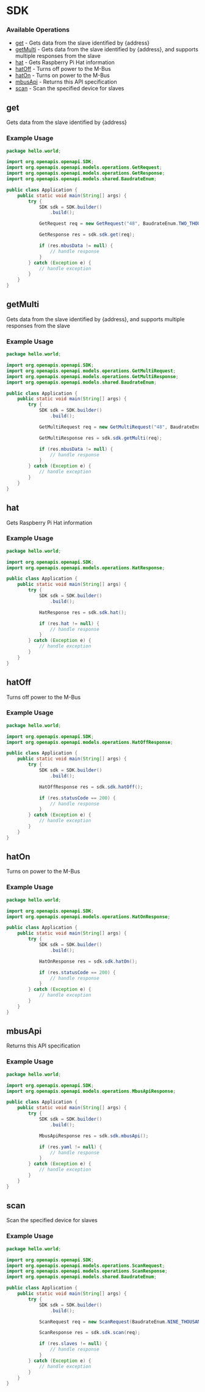 # SDK

### Available Operations

* [get](#get) - Gets data from the slave identified by {address}
* [getMulti](#getmulti) - Gets data from the slave identified by {address}, and supports multiple responses from the slave
* [hat](#hat) - Gets Raspberry Pi Hat information
* [hatOff](#hatoff) - Turns off power to the M-Bus
* [hatOn](#haton) - Turns on power to the M-Bus
* [mbusApi](#mbusapi) - Returns this API specification
* [scan](#scan) - Scan the specified device for slaves

## get

Gets data from the slave identified by {address}

### Example Usage

```java
package hello.world;

import org.openapis.openapi.SDK;
import org.openapis.openapi.models.operations.GetRequest;
import org.openapis.openapi.models.operations.GetResponse;
import org.openapis.openapi.models.shared.BaudrateEnum;

public class Application {
    public static void main(String[] args) {
        try {
            SDK sdk = SDK.builder()
                .build();

            GetRequest req = new GetRequest("48", BaudrateEnum.TWO_THOUSAND_FOUR_HUNDRED, "ttyAMA0");            

            GetResponse res = sdk.sdk.get(req);

            if (res.mbusData != null) {
                // handle response
            }
        } catch (Exception e) {
            // handle exception
        }
    }
}
```

## getMulti

Gets data from the slave identified by {address}, and supports multiple responses from the slave

### Example Usage

```java
package hello.world;

import org.openapis.openapi.SDK;
import org.openapis.openapi.models.operations.GetMultiRequest;
import org.openapis.openapi.models.operations.GetMultiResponse;
import org.openapis.openapi.models.shared.BaudrateEnum;

public class Application {
    public static void main(String[] args) {
        try {
            SDK sdk = SDK.builder()
                .build();

            GetMultiRequest req = new GetMultiRequest("48", BaudrateEnum.FOUR_THOUSAND_EIGHT_HUNDRED, "ttyAMA0", 16);            

            GetMultiResponse res = sdk.sdk.getMulti(req);

            if (res.mbusData != null) {
                // handle response
            }
        } catch (Exception e) {
            // handle exception
        }
    }
}
```

## hat

Gets Raspberry Pi Hat information

### Example Usage

```java
package hello.world;

import org.openapis.openapi.SDK;
import org.openapis.openapi.models.operations.HatResponse;

public class Application {
    public static void main(String[] args) {
        try {
            SDK sdk = SDK.builder()
                .build();

            HatResponse res = sdk.sdk.hat();

            if (res.hat != null) {
                // handle response
            }
        } catch (Exception e) {
            // handle exception
        }
    }
}
```

## hatOff

Turns off power to the M-Bus

### Example Usage

```java
package hello.world;

import org.openapis.openapi.SDK;
import org.openapis.openapi.models.operations.HatOffResponse;

public class Application {
    public static void main(String[] args) {
        try {
            SDK sdk = SDK.builder()
                .build();

            HatOffResponse res = sdk.sdk.hatOff();

            if (res.statusCode == 200) {
                // handle response
            }
        } catch (Exception e) {
            // handle exception
        }
    }
}
```

## hatOn

Turns on power to the M-Bus

### Example Usage

```java
package hello.world;

import org.openapis.openapi.SDK;
import org.openapis.openapi.models.operations.HatOnResponse;

public class Application {
    public static void main(String[] args) {
        try {
            SDK sdk = SDK.builder()
                .build();

            HatOnResponse res = sdk.sdk.hatOn();

            if (res.statusCode == 200) {
                // handle response
            }
        } catch (Exception e) {
            // handle exception
        }
    }
}
```

## mbusApi

Returns this API specification

### Example Usage

```java
package hello.world;

import org.openapis.openapi.SDK;
import org.openapis.openapi.models.operations.MbusApiResponse;

public class Application {
    public static void main(String[] args) {
        try {
            SDK sdk = SDK.builder()
                .build();

            MbusApiResponse res = sdk.sdk.mbusApi();

            if (res.yaml != null) {
                // handle response
            }
        } catch (Exception e) {
            // handle exception
        }
    }
}
```

## scan

Scan the specified device for slaves

### Example Usage

```java
package hello.world;

import org.openapis.openapi.SDK;
import org.openapis.openapi.models.operations.ScanRequest;
import org.openapis.openapi.models.operations.ScanResponse;
import org.openapis.openapi.models.shared.BaudrateEnum;

public class Application {
    public static void main(String[] args) {
        try {
            SDK sdk = SDK.builder()
                .build();

            ScanRequest req = new ScanRequest(BaudrateEnum.NINE_THOUSAND_SIX_HUNDRED, "ttyAMA0");            

            ScanResponse res = sdk.sdk.scan(req);

            if (res.slaves != null) {
                // handle response
            }
        } catch (Exception e) {
            // handle exception
        }
    }
}
```
